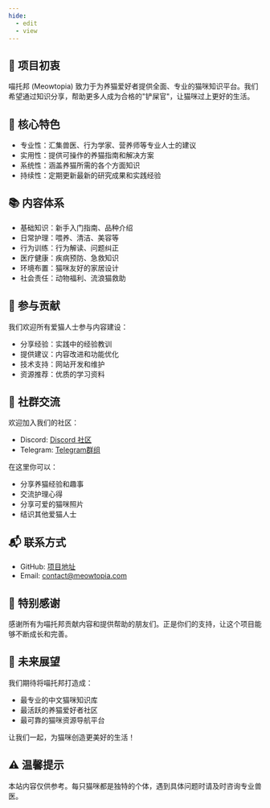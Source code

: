 ```yaml
---
hide:
  - edit
  - view
---
```


## 🎯 项目初衷
喵托邦 (Meowtopia) 致力于为养猫爱好者提供全面、专业的猫咪知识平台。我们希望通过知识分享，帮助更多人成为合格的"铲屎官"，让猫咪过上更好的生活。

## 🌟 核心特色

- 专业性：汇集兽医、行为学家、营养师等专业人士的建议
- 实用性：提供可操作的养猫指南和解决方案
- 系统性：涵盖养猫所需的各个方面知识
- 持续性：定期更新最新的研究成果和实践经验

## 📚 内容体系

- 基础知识：新手入门指南、品种介绍
- 日常护理：喂养、清洁、美容等
- 行为训练：行为解读、问题纠正
- 医疗健康：疾病预防、急救知识
- 环境布置：猫咪友好的家居设计
- 社会责任：动物福利、流浪猫救助

## 🤝 参与贡献
我们欢迎所有爱猫人士参与内容建设：

- 分享经验：实践中的经验教训
- 提供建议：内容改进和功能优化
- 技术支持：网站开发和维护
- 资源推荐：优质的学习资料

## 💬 社群交流
欢迎加入我们的社区：

- Discord: [Discord 社区](https://discord.gg/ePNtxruT)
- Telegram: [Telegram群组](https://t.me/meowtopia)

在这里你可以：

- 分享养猫经验和趣事
- 交流护理心得
- 分享可爱的猫咪照片
- 结识其他爱猫人士

## 📬 联系方式

- GitHub: [项目地址](https://github.com/yourusername/meowtopia)
- Email: contact@meowtopia.com

## 🙏 特别感谢
感谢所有为喵托邦贡献内容和提供帮助的朋友们。正是你们的支持，让这个项目能够不断成长和完善。

## 🔮 未来展望
我们期待将喵托邦打造成：

- 最专业的中文猫咪知识库
- 最活跃的养猫爱好者社区
- 最可靠的猫咪资源导航平台

让我们一起，为猫咪创造更美好的生活！

## ⚠️ 温馨提示
本站内容仅供参考。每只猫咪都是独特的个体，遇到具体问题时请及时咨询专业兽医。